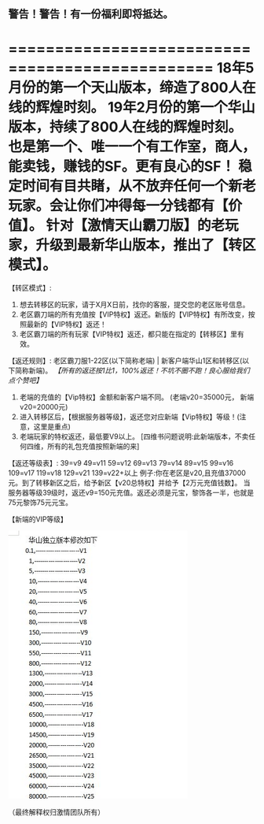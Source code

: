 ## 警告！警告！有一份福利即将抵达。
================================================
18年5月份的第一个天山版本，缔造了800人在线的辉煌时刻。
19年2月份的第一个华山版本，持续了800人在线的辉煌时刻。
也是第一个、唯一一个有工作室，商人，能卖钱，赚钱的SF。更有良心的SF！
稳定时间有目共睹，从不放弃任何一个新老玩家。会让你们冲得每一分钱都有【价值】。
针对【激情天山霸刀版】的老玩家，升级到最新华山版本，推出了【转区模式】。
============================================================
【转区模式】: 
1. 想去转移区的玩家，请于X月X日前，找你的客服，提交您的老区账号信息。
2. 老区霸刀端的所有充值按【VIP特权】返还。新版的【VIP特权】有所改变，按照最新的【VIP特权】返还！
3. 老区霸刀端的所有玩家【VIP特权】返还，都只能在指定的【转移区】里有效。

【返还规则】:
老区霸刀服1-22区(以下简称老端) | 新客户端华山1区和转移区(以下简称新端)。
*【所有的返还按1比1，100%返还！不坑不圈不跑！良心服给我们点个赞吧】*
1. 老端的充值的【Vip特权】金额和新客户端不同。 (老端v20=35000元， 新端v20=20000元)
2. 进入转移区后，【根据服务器等级】，返还您对应新端【Vip特权】等级！(注意，这里是重点)
3. 老端玩家的特权返还，最低要V9以上。
[四维书问题说明:此新端版本，不卖任何四维，所有的礼包充值按照新端的来] 

【返还等级表】:
39=v9
49=v11
59=v12
69=v13
79=v14
89=v15
99=v16
109=v17
119=v18
129=v21
139=v22+以上
例子:你在老区是v20,且充值37000元。到了转移新区之后，给予新区【v20总特权】并给予【2万元充值钱数】。
当服务器等级39级时，返还v9=150元充值。返还必须是元宝，黎饰各一半，也就是75元黎饰75元元宝。

【新端的VIP等级】

![](./_image/84A912C962634EAF9AC038A4E62A2691.png)

（最终解释权归激情团队所有）